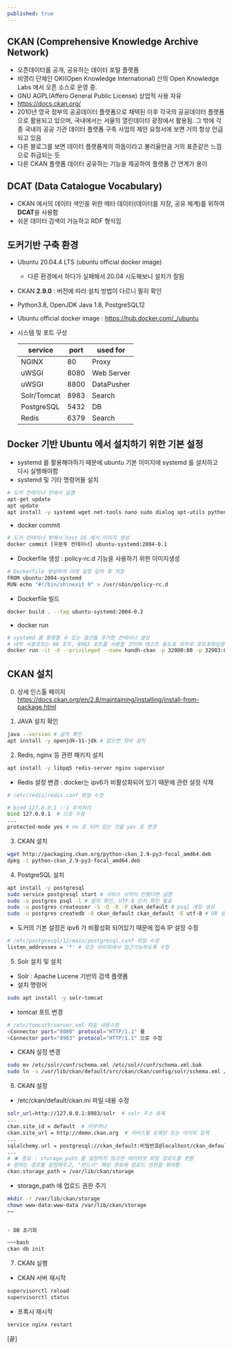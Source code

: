 ```yaml
---
published: true
---
```

## CKAN (Comprehensive Knowledge Archive Network)
  - 오픈데이터를 공개, 공유하는 데이터 포털 플랫폼
  - 비영리 단체인 OKI(Open Knowledge International) 산의 Open Knowledge Labs 에서 오픈 소스로 운영 중. 
  - GNU AGPL(Affero General Public License) 상업적 사용 자유
  - https://docs.ckan.org/
  - 2010년 영국 정부의 공공데이터 플랫폼으로 채택된 이후 각국의 공공데이터 플랫폼으로 활용되고 있으며, 국내에서는 서울의 열린데이터 광장에서 활용됨. 그 밖에 각종 국내의 공공 기관 데이터 플랫폼 구축 사업의 제안 요청서에 보면 거의 항상 언급되고 있음
  - 다른 블로그를 보면 데이터 플랫폼계의 하둡이라고 불리울만큼 거의 표준같은 느낌으로 취급되는 듯
  - 다른 CKAN 플랫폼 데이터 공유하는 기능을 제공하여 플랫폼 간 연계가 용이


## DCAT (Data Catalogue Vocabulary)
  - CKAN 에서의 데이터 색인을 위한 메타 데이터(데이터를 저장, 공유 체계)를 위하여 **DCAT**을 사용함
  - 쉬운 데이터 검색이 가능하고 RDF 형식임


## 도커기반 구축 환경
  - Ubuntu 20.04.4 LTS (ubuntu official docker image)
    - 다른 환경에서 하다가 실패해서 20.04 시도해보니 설치가 잘됨
  - CKAN **2.9.0** : 버전에 따라 설치 방법이 다르니 필히 확인
  - Python3.8, OpenJDK Java 1.8, PostgreSQL12
  - Ubuntu official docker image : https://hub.docker.com/_/ubuntu
  - 시스템 및 포트 구성
   
    |service|port|used for|
    |----|--|---|
    |NGINX|80|Proxy|
    |uWSGI|8080|Web Server|
    |uWSGI|8800|DataPusher|
    |Solr/Tomcat|8983|Search|
    |PostgreSQL|5432|DB|
    |Redis|6379|Search|

## Docker 기반 Ubuntu 에서 설치하기 위한 기본 설정
  - systemd 를 활용해야하기 때문에 ubuntu 기본 이미지에 systemd 를 설치하고 다시 실행해야함
  - systemd 및 기타 명령어들 설치
  ~~~bash
  # 도커 컨테이너 안에서 실행
  apt-get update
  apt update
  apt install -y systemd wget net-tools nano sudo dialog apt-utils python3 python3-setuptools libpython3.8
  ~~~
  - docker commit
  ~~~bash
  # 도커 컨테이너 밖에서 host OS 에서 이미지 생성
  docker commit [우분투 컨테이너] ubuntu-systemd:2004-0.1
  ~~~
  - Dockerfile 생성 : policy-rc.d 기능을 사용하기 위한 이미지생성
  ~~~bash
  # Dockerfile 생성하여 아래 설정 입력 후 저장
  FROM ubuntu:2004-systemd
  RUN echo "#!/bin/sh\nexit 0" > /usr/sbin/policy-rc.d
  ~~~
  - Dockerfile 빌드 
  ~~~bash
  docker build . --tag ubuntu-systemd:2004-0.2
  ~~~
  - docker run
  ~~~bash
  # systemd 를 활용할 수 있는 옵션들 추가한 컨테이너 생성
  # 내부 사용포트는 80 포트, 8983 포트를 사용할 것이며 테스트 용도로 외부로 포트포워딩함
  docker run -it -d --privileged --name handh-ckan -p 32080:80 -p 32983:8983 ubuntu-systemd:2004-0.2 /lib/systemd/systemd
  ~~~

## CKAN 설치
  0. 상세 인스톨 페이지
  https://docs.ckan.org/en/2.8/maintaining/installing/install-from-package.html

  1. JAVA 설치 확인
    
  ~~~bash
  java --version # 설치 확인
  apt install -y openjdk-11-jdk # 없으면 자바 설치
  ~~~

  2. Redis, nginx 등 관련 패키지 설치
  
  ~~~bash
  apt install -y libpq5 redis-server nginx supervisor
  ~~~
  
  - Redis 설정 변경 : docker는 ipv6가 비활성화되어 있기 때문에 관련 설정 삭제
  
  ~~~bash
  # /etc/redis/redis.conf 파일 수정
  
  # bind 127.0.0.1 ::1 주석처리
  bind 127.0.0.1  # 으로 수정
  ...
  protected-mode yes # no 로 되어 있는 것을 yes 로 변경
  ~~~
  
  3. CKAN 설치 
  
  ~~~bash
  wget http://packaging.ckan.org/python-ckan_2.9-py3-focal_amd64.deb
  dpkg -i python-ckan_2.9-py3-focal_amd64.deb
  ~~~
  
  4. PostgreSQL 설치
  
  ~~~bash
  apt install -y postgresql
  sudo service postgresql start # 서비스 시작이 안됐다면 실행
  sudo -u postgres psql -l # 설치 확인, UTF-8 인지 확인 필요
  sudo -u postgres createuser -S -D -R -P ckan_default # psql 계정 생성
  sudo -u postgres createdb -O ckan_default ckan_default -E utf-8 # DB 생성
  ~~~
  
  - 도커의 기본 설정은 ipv6 가 비활성화 되어있기 때문에 접속 IP 설정 수정
  
  ~~~bash
  # /etc/postgresql/12/main/postgresql.conf 파일 수정
  listen_addresses = '*' # 모든 아이피에서 접근가능하도록 수정
  ~~~
  
  
  5. Solr 설치 및 설치
  - Solr : Apache Lucene 기반의 검색 플랫폼
  - 설치 명령어
    
  ~~~bash
  sudo apt install -y solr-tomcat
  ~~~
     
  - tomcat 포트 변경
 
  ~~~bash
  # /etc/tomcat9/server.xml 파일 내용수정
  <Connector port="8080" protocol="HTTP/1.1" 를
  <Connector port="8983" protocol="HTTP/1.1" 으로 수정
  ~~~
 
  
  - CKAN 설정 변경
    
  ~~~bash
  sudo mv /etc/solr/conf/schema.xml /etc/solr/conf/schema.xml.bak
sudo ln -s /usr/lib/ckan/default/src/ckan/ckan/config/solr/schema.xml /etc/solr/conf/schema.xml
  ~~~
  
  6. CKAN 설정
    
  - /etc/ckan/default/ckan.ini 파일 내용 수정
  
  ~~~bash
  solr_url=http://127.0.0.1:8983/solr  # solr 주소 등록
  ...
  ckan.site_id = default  # 아무꺼나
  ckan.site_url = http://demo.ckan.org  # 서비스될 도메인 또는 아이피 입력
  ...
  sqlalchemy.url = postgresql://ckan_default:비밀번호@localhost/ckan_default  # 위에서 생성했던 DB 비밀번호 입력
  ...
  # ★ 중요 : storage_path 를 설정하지 않으면 데이터셋 파일 업로드를 못함
  # 원하는 경로를 설정해주고, "반드시" 해당 경로에 업로드 권한을 줘야함
  ckan.storage_path = /var/lib/ckan/storage
  ~~~
  
  - storage_path 에 업로드 권한 주기
  
  ~~~bash
  mkdir -r /var/lib/ckan/storage
  chown www-data:www-data /var/lib/ckan/storage
  ~~
  
  
  - DB 초기화
  
  ~~~bash
  ckan db init
  ~~~
  
7. CKAN 실행
  - CKAN 서버 재시작
  
  ~~~bash
  supervisorctl reload
  supervisorctl status
  ~~~
  
  - 프록시 재시작
  
  ~~~bash
  service nginx restart
  ~~~

[끝]
